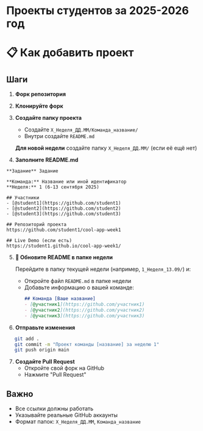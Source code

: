 # Проекты студентов за 2025-2026 год

# 📋 Как добавить проект

## Шаги

1. **Форк репозитория**

2. **Клонируйте форк**

3. **Создайте папку проекта**
   - Создайте `X_Неделя_ДД.ММ/Команда_название/`
   - Внутри создайте `README.md`

   **Для новой недели** создайте папку `X_Неделя_ДД.ММ/` (если её ещё нет)

4. **Заполните README.md**
```
**Задание** Задание 

**Команда:** Название или иной идентификатор
**Неделя:** 1 (6-13 сентября 2025)

## Участники
- [@student1](https://github.com/student1)
- [@student2](https://github.com/student2)
- [@student3](https://github.com/student3)

## Репозиторий проекта
https://github.com/student1/cool-app-week1

## Live Demo (если есть)
https://student1.github.io/cool-app-week1/

```

5. **📝 Обновите README в папке недели**
   
   Перейдите в папку текущей недели (например, `1_Неделя_13.09/`) и:
   
   - Откройте файл `README.md` в папке недели
   - Добавьте информацию о вашей команде:
     ```markdown
     ## Команда [Ваше название]
     - [@участник1](https://github.com/участник1)
     - [@участник2](https://github.com/участник2)  
     - [@участник3](https://github.com/участник3)
     ```

6. **Отправьте изменения**
```bash
   git add .
   git commit -m "Проект команды [название] за неделю 1"
   git push origin main
```

7. **Создайте Pull Request**
   - Откройте свой форк на GitHub
   - Нажмите "Pull Request"

## Важно
- Все ссылки должны работать
- Указывайте реальные GitHub аккаунты
- Формат папок: `X_Неделя_ДД.ММ`, `Команда_название`